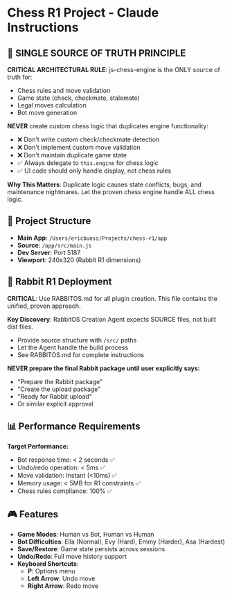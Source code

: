 # Chess R1 Project - Claude Instructions

## 🎯 SINGLE SOURCE OF TRUTH PRINCIPLE

**CRITICAL ARCHITECTURAL RULE**: js-chess-engine is the ONLY source of truth for:
- Chess rules and move validation
- Game state (check, checkmate, stalemate)
- Legal moves calculation
- Bot move generation

**NEVER** create custom chess logic that duplicates engine functionality:
- ❌ Don't write custom check/checkmate detection
- ❌ Don't implement custom move validation
- ❌ Don't maintain duplicate game state
- ✅ Always delegate to `this.engine` for chess logic
- ✅ UI code should only handle display, not chess rules

**Why This Matters**: Duplicate logic causes state conflicts, bugs, and maintenance nightmares. Let the proven chess engine handle ALL chess logic.

## 📁 Project Structure

- **Main App**: `/Users/ericbuess/Projects/chess-r1/app`
- **Source**: `/app/src/main.js`
- **Dev Server**: Port 5187
- **Viewport**: 240x320 (Rabbit R1 dimensions)

## 🚀 Rabbit R1 Deployment

**CRITICAL**: Use RABBITOS.md for all plugin creation. This file contains the unified, proven approach.

**Key Discovery**: RabbitOS Creation Agent expects SOURCE files, not built dist files.
- Provide source structure with `/src/` paths
- Let the Agent handle the build process
- See RABBITOS.md for complete instructions

**NEVER prepare the final Rabbit package until user explicitly says:**
- "Prepare the Rabbit package"
- "Create the upload package"
- "Ready for Rabbit upload"
- Or similar explicit approval

## 📊 Performance Requirements

**Target Performance:**
- Bot response time: < 2 seconds ✅
- Undo/redo operation: < 5ms ✅
- Move validation: Instant (<10ms) ✅
- Memory usage: < 5MB for R1 constraints ✅
- Chess rules compliance: 100% ✅

## 🎮 Features

- **Game Modes**: Human vs Bot, Human vs Human
- **Bot Difficulties**: Ella (Normal), Evy (Hard), Emmy (Harder), Asa (Hardest)
- **Save/Restore**: Game state persists across sessions
- **Undo/Redo**: Full move history support
- **Keyboard Shortcuts**:
  - **P**: Options menu
  - **Left Arrow**: Undo move
  - **Right Arrow**: Redo move
